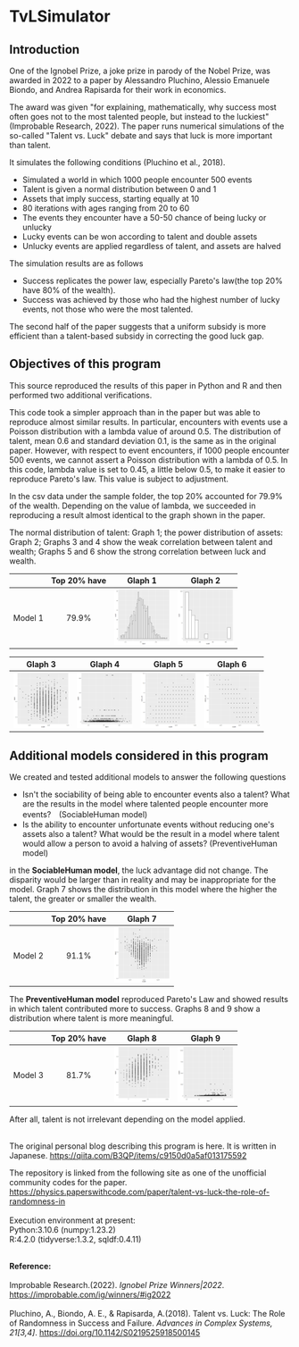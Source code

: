 # TvLSimulator

## Introduction

One of the Ignobel Prize, a joke prize in parody of the Nobel Prize, was awarded in 2022 to a paper by Alessandro Pluchino, Alessio Emanuele Biondo, and Andrea Rapisarda for their work in economics.

The award was given "for explaining, mathematically, why success most often goes not to the most talented people, but instead to the luckiest" (Improbable Research, 2022). The paper runs numerical simulations of the so-called "Talent vs. Luck" debate and says that luck is more important than talent.

It simulates the following conditions (Pluchino et al., 2018).

+ Simulated a world in which 1000 people encounter 500 events
+ Talent is given a normal distribution between 0 and 1
+ Assets that imply success, starting equally at 10
+ 80 iterations with ages ranging from 20 to 60
+ The events they encounter have a 50-50 chance of being lucky or unlucky
+ Lucky events can be won according to talent and double assets
+ Unlucky events are applied regardless of talent, and assets are halved

The simulation results are as follows
+ Success replicates the power law, especially Pareto's law(the top 20% have 80% of the wealth).
+ Success was achieved by those who had the highest number of lucky events, not those who were the most talented.

The second half of the paper suggests that a uniform subsidy is more efficient than a talent-based subsidy in correcting the good luck gap.

## Objectives of this program

This source reproduced the results of this paper in Python and R and then performed two additional verifications.

This code took a simpler approach than in the paper but was able to reproduce almost similar results. In particular, encounters with events use a Poisson distribution with a lambda value of around 0.5. The distribution of talent, mean 0.6 and standard deviation 0.1, is the same as in the original paper. However, with respect to event encounters, if 1000 people encounter 500 events, we cannot assert a Poisson distribution with a lambda of 0.5. In this code, lambda value is set to 0.45, a little below 0.5, to make it easier to reproduce Pareto's law. This value is subject to adjustment.

In the csv data under the sample folder, the top 20% accounted for 79.9% of the wealth. Depending on the value of lambda, we succeeded in reproducing a result almost identical to the graph shown in the paper.

The normal distribution of talent: Graph 1; the power distribution of assets: Graph 2; Graphs 3 and 4 show the weak correlation between talent and wealth; Graphs 5 and 6 show the strong correlation between luck and wealth.

|| Top 20% have | Glaph 1 | Glaph 2 | 
|:---:|:---:|:---:|:---:|
|Model 1|79.9%|<img src="Sample/plot1.png" alt="attach:Graph 1" width="100"> |<img src="Sample/plot2.png" alt="attach:Graph 2" width="100"> |

| Glaph 3 | Glaph 4 | Glaph 5 | Glaph 6 |
|:---:|:---:|:---:|:---:|
|<img src="Sample/plot3.png" alt="attach:Graph 3" width="100"> |<img src="Sample/plot4.png" alt="attach:Graph 4" width="100">|<img src="Sample/plot5.png" alt="attach:Graph 5" width="100"> |<img src="Sample/plot6.png" alt="attach:Graph 6" width="100"> |

## Additional models considered in this program

We created and tested additional models to answer the following questions

+ Isn't the sociability of being able to encounter events also a talent? What are the results in the model where talented people encounter more events?　(SociableHuman model)
+ Is the ability to encounter unfortunate events without reducing one's assets also a talent? What would be the result in a model where talent would allow a person to avoid a halving of assets? (PreventiveHuman model)

in the <b>SociableHuman model</b>, the luck advantage did not change. The disparity would be larger than in reality and may be inappropriate for the model. Graph 7 shows the distribution in this model where the higher the talent, the greater or smaller the wealth.

|| Top 20% have | Glaph 7 |
|:---:|:---:|:---:|
|Model 2|91.1%|<img src="Sample/plot7.png" alt="attach:Graph 7" width="100">|

The <b>PreventiveHuman model</b> reproduced Pareto's Law and showed results in which talent contributed more to success. Graphs 8 and 9 show a distribution where talent is more meaningful.

|| Top 20% have | Glaph 8 | Glaph 9 |
|:---:|:---:|:---:|:---:|
|Model 3|81.7%|<img src="Sample/plot8.png" alt="attach:Graph 8" width="100">|<img src="Sample/plot9.png" alt="attach:Graph 9" width="100">|

After all, talent is not irrelevant depending on the model applied.<br><br>

The original personal blog describing this program is here. It is written in Japanese.
https://qiita.com/B3QP/items/c9150d0a5af013175592

The repository is linked from the following site as one of the unofficial community codes for the paper.
https://physics.paperswithcode.com/paper/talent-vs-luck-the-role-of-randomness-in
<br><br>
Execution environment at present:<br>
Python:3.10.6 (numpy:1.23.2)<br>
R:4.2.0 (tidyverse:1.3.2, sqldf:0.4.11)<br>
<br>

<b>Reference:</b><br><br>
Improbable Research.(2022). <i>Ignobel Prize Winners|2022</i>. https://improbable.com/ig/winners/#ig2022<br><br>
Pluchino, A., Biondo, A. E., & Rapisarda, A.(2018). Talent vs. Luck: The Role of Randomness in Success and Failure. <i>Advances in Complex Systems, 21[3,4]</i>. https://doi.org/10.1142/S0219525918500145
